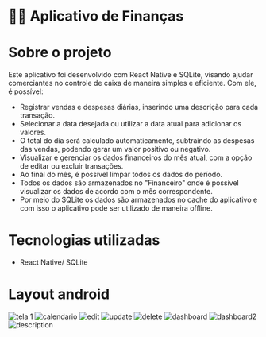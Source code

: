 # 📱💲 Aplicativo de Finanças

# Sobre o projeto

Este aplicativo foi desenvolvido com React Native e SQLite, visando ajudar comerciantes no controle de caixa de maneira simples e eficiente. Com ele, é possível:

- Registrar vendas e despesas diárias, inserindo uma descrição para cada transação.
- Selecionar a data desejada ou utilizar a data atual para adicionar os valores.
- O total do dia será calculado automaticamente, subtraindo as despesas das vendas, podendo gerar um valor positivo ou negativo.
- Visualizar e gerenciar os dados financeiros do mês atual, com a opção de editar ou excluir transações.
- Ao final do mês, é possível limpar todos os dados do período.
- Todos os dados são armazenados no "Financeiro" onde é possível visualizar os dados de acordo com o mês correspondente.
- Por meio do SQLite os dados são armazenados no cache do aplicativo e com isso o aplicativo pode ser utilizado de maneira offline.

# Tecnologias utilizadas
- React Native/ SQLite

# Layout android

![tela 1](https://github.com/user-attachments/assets/ef42b50e-eb69-45ff-b265-1cdf6ae1f604)
![calendario](https://github.com/user-attachments/assets/5b202e89-e696-466d-9da9-b3213de0d2d4)
![edit](https://github.com/user-attachments/assets/f19646fc-67f6-4db0-8659-9bdd4f591ea8)
![update](https://github.com/user-attachments/assets/e5c69c1b-cc36-4966-8fbb-947dd6ad0f16)
![delete](https://github.com/user-attachments/assets/00fc52e5-e4c3-46c8-9269-b35ccc72fbac)
![dashboard](https://github.com/user-attachments/assets/2723cdd4-a993-491e-8ca9-0241a0dcaac1)
![dashboard2](https://github.com/user-attachments/assets/9fbf8932-c0bb-4de0-b245-abf4737464bb)
![description](https://github.com/user-attachments/assets/3c5b3bac-7b5a-4c89-af85-3789af841cbe)

